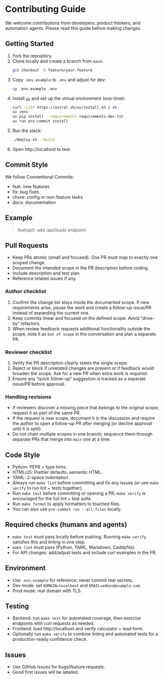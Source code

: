 # Contributing Guide

We welcome contributions from developers, product thinkers, and automation agents. Please read this guide before making changes.

## Getting Started

1. Fork the repository.
1. Clone locally and create a branch from `main`:
   ```bash
   git checkout -b feature/your-feature
   ```
1. Copy `.env.example` to `.env` and adjust for dev:
   ```bash
   cp .env.example .env
   ```
1. Install [`uv`](https://github.com/astral-sh/uv) and set up the virtual environment (one-time):
   ```bash
   curl -LsSf https://astral.sh/uv/install.sh | sh
   uv venv
   uv pip install --requirements requirements-dev.txt
   uv run pre-commit install
   ```
1. Run the stack:
   ```bash
   ./deploy.sh --build
   ```
1. Open http://localhost to test.

## Commit Style

We follow Conventional Commits:

- feat: new features
- fix: bug fixes
- chore: config or non-feature tasks
- docs: documentation

## Example

> feat(api): add /api/leads endpoint

## Pull Requests

- Keep PRs atomic (small and focused). One PR must map to exactly one scoped change.
- Document the intended scope in the PR description before coding.
- Include description and test plan.
- Reference related issues if any.

### Author checklist

1. Confirm the change list stays inside the documented scope. If new requirements arise, pause the work and
   create a follow-up issue/PR instead of expanding the current one.
1. Keep commits linear and focused on the defined scope. Avoid “drive-by” refactors.
1. When review feedback requests additional functionality outside the scope, note it as `Out of scope` in the
   conversation and plan a separate PR.

### Reviewer checklist

1. Verify the PR description clearly states the single scope.
1. Reject or block if unrelated changes are present or if feedback would broaden the scope. Ask for a new PR
   when extra work is required.
1. Ensure any “quick follow-up” suggestion is tracked as a separate issue/PR before approval.

### Handling revisions

- If reviewers discover a missing piece that _belongs_ to the original scope, request it as part of the same PR.
- If the request is new scope, document it in the discussion and require the author to open a follow-up PR after
  merging (or decline approval until it is split).
- Do not chain multiple scopes in one branch; sequence them through separate PRs that merge into `main` one at a
  time.

## Code Style

- Python: PEP8 + type hints.
- HTML/JS: Prettier defaults, semantic HTML.
- YAML: 2-space indentation
- Always run `make lint` before committing and fix any issues (or use `make verify` to run lint + tests together).
- Run `make test` before committing or opening a PR; `make verify` is encouraged for the full lint + test suite.
- Run `make format` to apply formatters to touched files.
- You can also use `pre-commit run --all-files` locally.

## Required checks (humans and agents)

- `make test` must pass locally before pushing. Running `make verify` satisfies this and linting in one step.
- `make lint` must pass (Python, YAML, Markdown, Caddyfile).
- For API changes: add/adjust tests and include curl examples in the PR.

## Environment

- Use `.env.example` for reference, never commit real secrets.
- Dev mode: set `DOMAIN=localhost` and `EMAIL=admin@example.com`.
- Prod mode: real domain with TLS.

## Testing

- Backend: run `make test` for automated coverage, then exercise endpoints with curl requests as needed.
- Frontend: load http://localhost and verify calculator + lead form.
- Optionally run `make verify` to combine linting and automated tests for a production-ready confidence check.

## Issues

- Use GitHub Issues for bugs/feature requests.
- Good first issues will be labeled.
